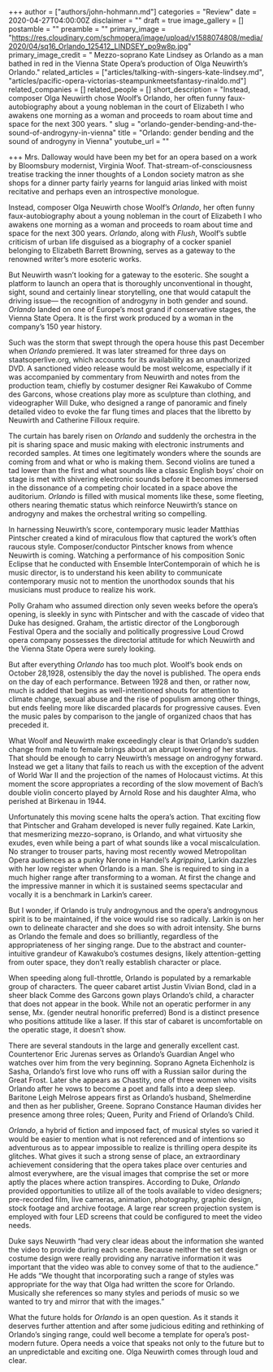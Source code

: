 +++
author = ["authors/john-hohmann.md"]
categories = "Review"
date = 2020-04-27T04:00:00Z
disclaimer = ""
draft = true
image_gallery = []
postamble = ""
preamble = ""
primary_image = "https://res.cloudinary.com/schmopera/image/upload/v1588074808/media/2020/04/sq16_Orlando_125412_LINDSEY_po9w8p.jpg"
primary_image_credit = " Mezzo-soprano Kate Lindsey as Orlando as a man bathed in red in the Vienna State Opera’s production of Olga Neuwirth’s Orlando."
related_articles = ["articles/talking-with-singers-kate-lindsey.md", "articles/pacific-opera-victorias-steampunkmeetsfantasy-rinaldo.md"]
related_companies = []
related_people = []
short_description = "Instead, composer Olga Neuwirth chose Woolf’s Orlando, her often funny faux-autobiography about a young nobleman in the court of Elizabeth I who awakens one morning as a woman and proceeds to roam about time and space for the next 300 years. "
slug = "orlando-gender-bending-and-the-sound-of-androgyny-in-vienna"
title = "Orlando: gender bending and the sound of androgyny in Vienna"
youtube_url = ""

+++
Mrs. Dalloway would have been my bet for an opera based on a work by Bloomsbury modernist, Virginia Woof. That-stream-of-consciousness treatise tracking the inner thoughts of a London society matron as she shops for a dinner party fairly yearns for languid arias linked with moist recitative and perhaps even an introspective monologue.

Instead, composer Olga Neuwirth chose Woolf’s _Orlando_, her often funny faux-autobiography about a young nobleman in the court of Elizabeth I who awakens one morning as a woman and proceeds to roam about time and space for the next 300 years. _Orlando_, along with _Flush_, Woolf’s subtle criticism of urban life disguised as a biography of a cocker spaniel belonging to Elizabeth Barrett Browning, serves as a gateway to the renowned writer’s more esoteric works.

But Neuwirth wasn’t looking for a gateway to the esoteric. She sought a platform to launch an opera that is thoroughly unconventional in thought, sight, sound and certainly linear storytelling, one that would catapult the driving issue— the recognition of androgyny in both gender and sound. _Orlando_ landed on one of Europe’s most grand if conservative stages, the Vienna State Opera. It is the first work produced by a woman in the company’s 150 year history.

Such was the storm that swept through the opera house this past December when _Orlando_ premiered. It was later streamed for three days on staatsoperlive.org, which accounts for its availability as an unauthorized DVD. A sanctioned video release would be most welcome, especially if it was accompanied by commentary from Neuwirth and notes from the production team, chiefly by costumer designer Rei Kawakubo of Comme des Garcons, whose creations play more as sculpture than clothing, and videographer Will Duke, who designed a range of panoramic and finely detailed video to evoke the far flung times and places that the libretto by Neuwirth and Catherine Filloux require.

The curtain has barely risen on _Orlando_ and suddenly the orchestra in the pit is sharing space and music making with electronic instruments and recorded samples. At times one legitimately wonders where the sounds are coming from and what or who is making them. Second violins are tuned a tad lower than the first and what sounds like a classic English boys’ choir on stage is met with shivering electronic sounds before it becomes immersed in the dissonance of a competing choir located in a space above the auditorium. _Orlando_ is filled with musical moments like these, some fleeting, others nearing thematic status which reinforce Neuwirth’s stance on androgyny and makes the orchestral writing so compelling.

In harnessing Neuwirth’s score, contemporary music leader Matthias Pintscher created a kind of miraculous flow that captured the work’s often raucous style. Composer/conductor Pintscher knows from whence Neuwirth is coming. Watching a performance of his composition Sonic Eclipse that he conducted with Ensemble InterContemporain of which he is music director, is to understand his keen ability to communicate contemporary music not to mention the unorthodox sounds that his musicians must produce to realize his work.

Polly Graham who assumed direction only seven weeks before the opera’s opening, is sleekly in sync with Pintscher and with the cascade of video that Duke has designed. Graham, the artistic director of the Longborough Festival Opera and the socially and politically progressive Loud Crowd opera company possesses the directorial attitude for which Neuwirth and the Vienna State Opera were surely looking.

But after everything _Orlando_ has too much plot. Woolf’s book ends on October 28,1928, ostensibly the day the novel is published. The opera ends on the day of each performance. Between 1928 and then, or rather now, much is added that begins as well-intentioned shouts for attention to climate change, sexual abuse and the rise of populism among other things, but ends feeling more like discarded placards for progressive causes. Even the music pales by comparison to the jangle of organized chaos that has preceded it.

What Woolf and Neuwirth make exceedingly clear is that Orlando’s sudden change from male to female brings about an abrupt lowering of her status. That should be enough to carry Neuwirth’s message on androgyny forward. Instead we get a litany that fails to reach us with the exception of the advent of World War II and the projection of the names of Holocaust victims. At this moment the score appropriates a recording of the slow movement of Bach’s double violin concerto played by Arnold Rose and his daughter Alma, who perished at Birkenau in 1944.

Unfortunately this moving scene halts the opera’s action. That exciting flow that Pintscher and Graham developed is never fully regained. Kate Larkin, that mesmerizing mezzo-soprano, is Orlando, and what virtuosity she exudes, even while being a part of what sounds like a vocal miscalculation. No stranger to trouser parts, having most recently wowed Metropolitan Opera audiences as a punky Nerone in Handel’s _Agrippina_, Larkin dazzles with her low register when Orlando is a man. She is required to sing in a much higher range after transforming to a woman. At first the change and the impressive manner in which it is sustained seems spectacular and vocally it is a benchmark in Larkin’s career. 

But I wonder, if Orlando is truly androgynous and the opera’s androgynous spirit is to be maintained, if the voice would rise so radically. Larkin is on her own to delineate character and she does so with adroit intensity. She burns as Orlando the female and does so brilliantly, regardless of the appropriateness of her singing range. Due to the abstract and counter-intuitive grandeur of Kawakubo’s costumes designs, likely attention-getting from outer space, they don’t really establish character or place.

When speeding along full-throttle, Orlando is populated by a remarkable group of characters. The queer cabaret artist Justin Vivian Bond, clad in a sheer black Comme des Garcons gown plays Orlando’s child, a character that does not appear in the book. While not an operatic performer in any sense, Mx. (gender neutral honorific preferred) Bond is a distinct presence who positions attitude like a laser. If this star of cabaret is uncomfortable on the operatic stage, it doesn’t show.

There are several standouts in the large and generally excellent cast. Countertenor Eric Jurenas serves as Orlando’s Guardian Angel who watches over him from the very beginning. Soprano Agneta Eichenholz is Sasha, Orlando’s first love who runs off with a Russian sailor during the Great Frost. Later she appears as Chastity, one of three women who visits Orlando after he vows to become a poet and falls into a deep sleep. Baritone Leigh Melrose appears first as Orlando’s husband, Shelmerdine and then as her publisher, Greene. Soprano Constance Hauman divides her presence among three roles; Queen, Purity and Friend of Orlando’s Child.

_Orlando_, a hybrid of fiction and imposed fact, of musical styles so varied it would be easier to mention what is not referenced and of intentions so adventurous as to appear impossible to realize is thrilling opera despite its glitches. What gives it such a strong sense of place, an extraordinary achievement considering that the opera takes place over centuries and almost everywhere, are the visual images that comprise the set or more aptly the places where action transpires. According to Duke, _Orlando_ provided opportunities to utilize all of the tools available to video designers; pre-recorded film, live cameras, animation, photography, graphic design, stock footage and archive footage. A large rear screen projection system is employed with four LED screens that could be configured to meet the video needs.

Duke says Neuwirth “had very clear ideas about the information she wanted the video to provide during each scene. Because neither the set design or costume design were really providing any narrative information it was important that the video was able to convey some of that to the audience.” He adds “We thought that incorporating such a range of styles was appropriate for the way that Olga had written the score for Orlando. Musically she references so many styles and periods of music so we wanted to try and mirror that with the images.”

What the future holds for _Orlando_ is an open question. As it stands it deserves further attention and after some judicious editing and rethinking of Orlando’s singing range, could well become a template for opera’s post-modern future. Opera needs a voice that speaks not only to the future but to an unpredictable and exciting one. Olga Neuwirth comes through loud and clear.